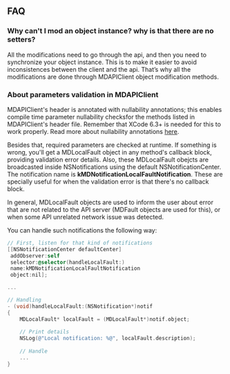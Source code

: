 FAQ
------

### Why can't I mod an object instance? why is that there are no setters?

All the modifications need to go through the api, and then you need to synchronize your object instance. This is to make it easier to avoid inconsistences between the client and the api.
That’s why all the modifications are done through MDAPIClient object modification methods.


### About parameters validation in MDAPIClient

MDAPIClient's header is annotated with nullability annotations; this enables compile time parameter nullability checksfor the methods listed in MDAPIClient's header file. Remember that XCode 6.3+ is needed for this to work properly. Read more about nullability annotations [here](https://developer.apple.com/swift/blog/?id=25).

Besides that, required parameters are checked at runtime. If something is wrong, you'll get a MDLocalFault object in any method's callback block, providing validation error details. Also, these MDLocalFault obejcts are broadcasted inside NSNotifications using the default NSNotificationCenter. The notification name is **kMDNotificationLocalFaultNotification**. These are specially useful for when the validation error is that there's no callback block.

In general, MDLocalFault objects are used to inform the user about error that are not related to the API server (MDFault objects are used for this), or when some API unrelated network issue was detected.

You can handle such notifications the following way:
```objective-c
// First, listen for that kind of notifications
[[NSNotificationCenter defaultCenter]
 addObserver:self
 selector:@selector(handleLocalFault:)
 name:kMDNotificationLocalFaultNotification
 object:nil];

...

// Handling
- (void)handleLocalFault:(NSNotification*)notif
{
    MDLocalFault* localFault = (MDLocalFault*)notif.object;
    
    // Print details
    NSLog(@"Local notification: %@", localFault.description);
    
    // Handle
    ...
}
```
